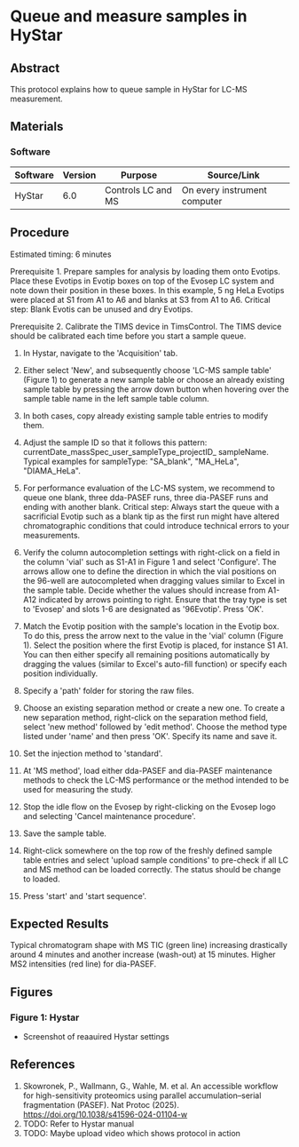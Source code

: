 # Queue and measure samples in HyStar


## Abstract
This protocol explains how to queue sample in HyStar for LC-MS measurement.


## Materials

### Software

| Software | Version | Purpose | Source/Link |
|----------|---------|---------|------------|
| HyStar | 6.0 | Controls LC and MS | On every instrument computer |


## Procedure
Estimated timing: 6 minutes

Prerequisite 1. Prepare samples for analysis by loading them onto Evotips. Place these Evotips in Evotip boxes on top of the Evosep LC system and note down their position in these boxes. In this example, 5 ng HeLa Evotips were placed at S1 from A1 to A6 and blanks at S3 from A1 to A6.
   Critical step: Blank Evotis can be unused and dry Evotips.

Prerequisite 2. Calibrate the TIMS device in TimsControl. The TIMS device should be calibrated each time before you start a sample queue.

1. In Hystar, navigate to the 'Acquisition' tab.

2. Either select 'New', and subsequently choose 'LC-MS sample table' (Figure 1) to generate a new sample table or choose an already existing sample table by pressing the arrow down button when hovering over the sample table name in the left sample table column.

3. In both cases, copy already existing sample table entries to modify them.

4. Adjust the sample ID so that it follows this pattern: currentDate_massSpec_user_sampleType_projectID_ sampleName. Typical examples for sampleType: "SA_blank", "MA_HeLa", "DIAMA_HeLa".

5. For performance evaluation of the LC-MS system, we recommend to queue one blank, three dda-PASEF runs, three dia-PASEF runs and ending with another blank.
    Critical step: Always start the queue with a sacrificial Evotip such as a blank tip as the first run might have altered chromatographic conditions that could introduce technical errors to your measurements.

6. Verify the column autocompletion settings with right-click on a field in the column 'vial' such as S1-A1 in Figure 1 and select 'Configure'. The arrows allow one to define the direction in which the vial positions on the 96-well are autocompleted when dragging values similar to Excel in the sample table. Decide whether the values should increase from A1-A12 indicated by arrows pointing to right. Ensure that the tray type is set to 'Evosep' and slots 1-6 are designated as '96Evotip'. Press 'OK'.

7. Match the Evotip position with the sample's location in the Evotip box. To do this, press the arrow next to the value in the 'vial' column (Figure 1). Select the position where the first Evotip is placed, for instance S1 A1. You can then either specify all remaining positions automatically by dragging the values (similar to Excel's auto-fill function) or specify each position individually.

8. Specify a 'path' folder for storing the raw files.

9. Choose an existing separation method or create a new one. To create a new separation method, right-click on the separation method field, select 'new method' followed by 'edit method'. Choose the method type listed under 'name' and then press 'OK'. Specify its name and save it.

10. Set the injection method to 'standard'.

11. At 'MS method', load either dda-PASEF and dia-PASEF maintenance methods to check the LC-MS performance or the method intended to be used for measuring the study.

12. Stop the idle flow on the Evosep by right-clicking on the Evosep logo and selecting 'Cancel maintenance procedure'.

13. Save the sample table.

14. Right-click somewhere on the top row of the freshly defined sample table entries and select 'upload sample conditions' to pre-check if all LC and MS method can be loaded correctly. The status should be change to loaded.

15. Press 'start' and 'start sequence'.


## Expected Results
Typical chromatogram shape with MS TIC (green line) increasing drastically around 4 minutes and another increase (wash-out) at 15 minutes. Higher MS2 intensities (red line) for dia-PASEF.


## Figures

### Figure 1: Hystar
- Screenshot of reaauired Hystar settings


## References
1. Skowronek, P., Wallmann, G., Wahle, M. et al. An accessible workflow for high-sensitivity proteomics using parallel accumulation–serial fragmentation (PASEF). Nat Protoc (2025). https://doi.org/10.1038/s41596-024-01104-w
2. TODO: Refer to Hystar manual
3. TODO: Maybe upload video which shows protocol in action
